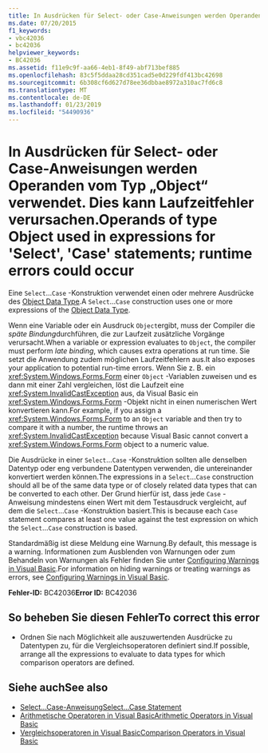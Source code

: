 ```yaml
---
title: In Ausdrücken für Select- oder Case-Anweisungen werden Operanden vom Typ „Object“ verwendet. Dies kann Laufzeitfehler verursachen.
ms.date: 07/20/2015
f1_keywords:
- vbc42036
- bc42036
helpviewer_keywords:
- BC42036
ms.assetid: f11e9c9f-aa66-4eb1-8f49-abf713bef885
ms.openlocfilehash: 83c5f5ddaa28cd351cad5e0d229fdf413bc42698
ms.sourcegitcommit: 6b308cf6d627d78ee36dbbae8972a310ac7fd6c8
ms.translationtype: MT
ms.contentlocale: de-DE
ms.lasthandoff: 01/23/2019
ms.locfileid: "54490936"
---
```

# <a name="operands-of-type-object-used-in-expressions-for-select-case-statements-runtime-errors-could-occur"></a><span data-ttu-id="8d482-102">In Ausdrücken für Select- oder Case-Anweisungen werden Operanden vom Typ „Object“ verwendet. Dies kann Laufzeitfehler verursachen.</span><span class="sxs-lookup"><span data-stu-id="8d482-102">Operands of type Object used in expressions for 'Select', 'Case' statements; runtime errors could occur</span></span>
<span data-ttu-id="8d482-103">Eine `Select`...`Case` -Konstruktion verwendet einen oder mehrere Ausdrücke des [Object Data Type](../../visual-basic/language-reference/data-types/object-data-type.md).</span><span class="sxs-lookup"><span data-stu-id="8d482-103">A `Select`...`Case` construction uses one or more expressions of the [Object Data Type](../../visual-basic/language-reference/data-types/object-data-type.md).</span></span>  
  
 <span data-ttu-id="8d482-104">Wenn eine Variable oder ein Ausdruck `Object`ergibt, muss der Compiler die *späte Bindung*durchführen, die zur Laufzeit zusätzliche Vorgänge verursacht.</span><span class="sxs-lookup"><span data-stu-id="8d482-104">When a variable or expression evaluates to `Object`, the compiler must perform *late binding*, which causes extra operations at run time.</span></span> <span data-ttu-id="8d482-105">Sie setzt die Anwendung zudem möglichen Laufzeitfehlern aus.</span><span class="sxs-lookup"><span data-stu-id="8d482-105">It also exposes your application to potential run-time errors.</span></span> <span data-ttu-id="8d482-106">Wenn Sie z. B. ein <xref:System.Windows.Forms.Form> einer `Object` -Variablen zuweisen und es dann mit einer Zahl vergleichen, löst die Laufzeit eine <xref:System.InvalidCastException> aus, da Visual Basic ein <xref:System.Windows.Forms.Form> -Objekt nicht in einen numerischen Wert konvertieren kann.</span><span class="sxs-lookup"><span data-stu-id="8d482-106">For example, if you assign a <xref:System.Windows.Forms.Form> to an `Object` variable and then try to compare it with a number, the runtime throws an <xref:System.InvalidCastException> because Visual Basic cannot convert a <xref:System.Windows.Forms.Form> object to a numeric value.</span></span>  
  
 <span data-ttu-id="8d482-107">Die Ausdrücke in einer `Select`...`Case` -Konstruktion sollten alle denselben Datentyp oder eng verbundene Datentypen verwenden, die untereinander konvertiert werden können.</span><span class="sxs-lookup"><span data-stu-id="8d482-107">The expressions in a `Select`...`Case` construction should all be of the same data type or of closely related data types that can be converted to each other.</span></span> <span data-ttu-id="8d482-108">Der Grund hierfür ist, dass jede `Case` -Anweisung mindestens einen Wert mit dem Testausdruck vergleicht, auf dem die `Select`...`Case` -Konstruktion basiert.</span><span class="sxs-lookup"><span data-stu-id="8d482-108">This is because each `Case` statement compares at least one value against the test expression on which the `Select`...`Case` construction is based.</span></span>  
  
 <span data-ttu-id="8d482-109">Standardmäßig ist diese Meldung eine Warnung.</span><span class="sxs-lookup"><span data-stu-id="8d482-109">By default, this message is a warning.</span></span> <span data-ttu-id="8d482-110">Informationen zum Ausblenden von Warnungen oder zum Behandeln von Warnungen als Fehler finden Sie unter [Configuring Warnings in Visual Basic](/visualstudio/ide/configuring-warnings-in-visual-basic).</span><span class="sxs-lookup"><span data-stu-id="8d482-110">For information on hiding warnings or treating warnings as errors, see [Configuring Warnings in Visual Basic](/visualstudio/ide/configuring-warnings-in-visual-basic).</span></span>  
  
 <span data-ttu-id="8d482-111">**Fehler-ID:** BC42036</span><span class="sxs-lookup"><span data-stu-id="8d482-111">**Error ID:** BC42036</span></span>  
  
## <a name="to-correct-this-error"></a><span data-ttu-id="8d482-112">So beheben Sie diesen Fehler</span><span class="sxs-lookup"><span data-stu-id="8d482-112">To correct this error</span></span>  
  
-   <span data-ttu-id="8d482-113">Ordnen Sie nach Möglichkeit alle auszuwertenden Ausdrücke zu Datentypen zu, für die Vergleichsoperatoren definiert sind.</span><span class="sxs-lookup"><span data-stu-id="8d482-113">If possible, arrange all the expressions to evaluate to data types for which comparison operators are defined.</span></span>  
  
## <a name="see-also"></a><span data-ttu-id="8d482-114">Siehe auch</span><span class="sxs-lookup"><span data-stu-id="8d482-114">See also</span></span>
- [<span data-ttu-id="8d482-115">Select...Case-Anweisung</span><span class="sxs-lookup"><span data-stu-id="8d482-115">Select...Case Statement</span></span>](../../visual-basic/language-reference/statements/select-case-statement.md)
- [<span data-ttu-id="8d482-116">Arithmetische Operatoren in Visual Basic</span><span class="sxs-lookup"><span data-stu-id="8d482-116">Arithmetic Operators in Visual Basic</span></span>](../../visual-basic/programming-guide/language-features/operators-and-expressions/arithmetic-operators.md)
- [<span data-ttu-id="8d482-117">Vergleichsoperatoren in Visual Basic</span><span class="sxs-lookup"><span data-stu-id="8d482-117">Comparison Operators in Visual Basic</span></span>](../../visual-basic/programming-guide/language-features/operators-and-expressions/comparison-operators.md)
